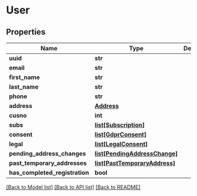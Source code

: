 # User

## Properties
Name | Type | Description | Notes
------------ | ------------- | ------------- | -------------
**uuid** | **str** |  | 
**email** | **str** |  | 
**first_name** | **str** |  | [optional] 
**last_name** | **str** |  | [optional] 
**phone** | **str** |  | [optional] 
**address** | [**Address**](Address.md) |  | [optional] 
**cusno** | **int** |  | 
**subs** | [**list[Subscription]**](Subscription.md) |  | 
**consent** | [**list[GdprConsent]**](GdprConsent.md) |  | 
**legal** | [**list[LegalConsent]**](LegalConsent.md) |  | 
**pending_address_changes** | [**list[PendingAddressChange]**](PendingAddressChange.md) |  | [optional] 
**past_temporary_addresses** | [**list[PastTemporaryAddress]**](PastTemporaryAddress.md) |  | 
**has_completed_registration** | **bool** |  | 

[[Back to Model list]](../README.md#documentation-for-models) [[Back to API list]](../README.md#documentation-for-api-endpoints) [[Back to README]](../README.md)


